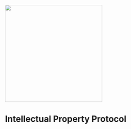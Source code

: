 <img height=320 src="https://github.com/ferMartz/overchute-site/blob/main/src/assets/overchute_name.png" />

# Intellectual Property Protocol
